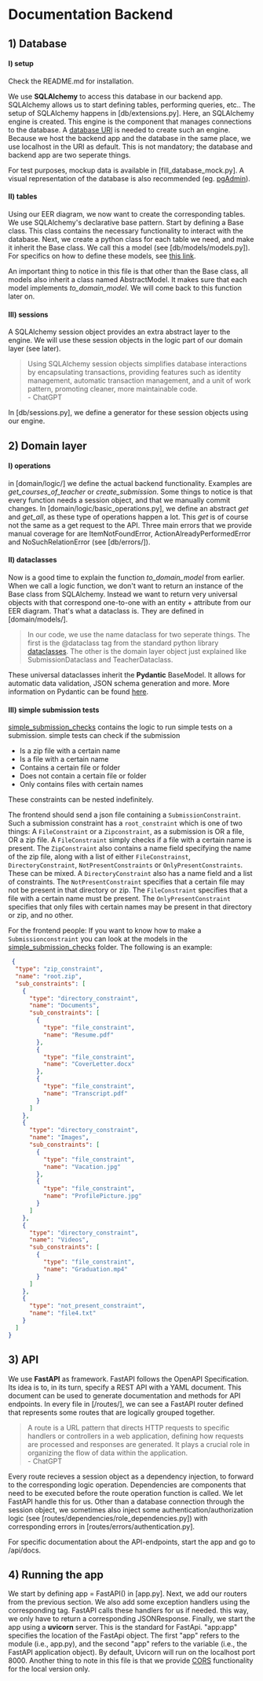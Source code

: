 # Documentation Backend

## 1) Database

#### I) setup

Check the README.md for installation.

We use **SQLAlchemy** to access this database in our backend app. SQLAlchemy allows us to start defining tables, performing queries, etc.. The setup of SQLAlchemy happens in [db/extensions.py]. Here, an SQLAlchemy engine is created. This engine is the component that manages connections to the database. A [database URI](https://docs.sqlalchemy.org/en/20/core/engines.html) is needed to create such an engine. Because we host the backend app and the database in the same place, we use localhost in the URI as default. This is not mandatory; the database and backend app are two seperate things.

For test purposes, mockup data is available in [fill_database_mock.py]. A visual representation of the database is also recommended (eg. [pgAdmin](https://www.pgadmin.org/)).

#### II) tables

Using our EER diagram, we now want to create the corresponding tables. We use SQLAlchemy's declarative base pattern. Start by defining a Base class. This class contains the necessary functionality to interact with the database. Next, we create a python class for each table we need, and make it inherit the Base class. We call this a model (see [db/models/models.py]). For specifics on how to define these models, see [this link](https://docs.sqlalchemy.org/en/20/orm/declarative_styles.html#using-a-declarative-base-class).

An important thing to notice in this file is that other than the Base class, all models also inherit a class named AbstractModel. It makes sure that each model implements *to_domain_model*. We will come back to this function later on.


#### III) sessions

A SQLAlchemy session object provides an extra abstract layer to the engine. We will use these session objects in the logic part of our domain layer (see later).

> Using SQLAlchemy session objects simplifies database interactions by encapsulating transactions, providing features such as identity management, automatic transaction management, and a unit of work pattern, promoting cleaner, more maintainable code. \
\- ChatGPT

In [db/sessions.py], we define a generator for these session objects using our engine.

## 2) Domain layer

#### I) operations
in [domain/logic/] we define the actual backend functionality. Examples are *get_courses_of_teacher* or *create_submission*. Some things to notice is that every function needs a session object, and that we manually commit changes. In [domain/logic/basic_operations.py], we define an abstract *get* and *get_all*, as these type of operations happen a lot. This *get* is of course not the same as a get request to the API. Three main errors that we provide manual coverage for are ItemNotFoundError, ActionAlreadyPerformedError and NoSuchRelationError (see [db/errors/]).

#### II) dataclasses

Now is a good time to explain the function *to_domain_model* from earlier. When we call a logic function, we don't want to return an instance of the Base class from SQLAlchemy. Instead we want to return very universal objects with that correspond one-to-one with an entity + attribute from our EER diagram. That's what a dataclass is. They are defined in [domain/models/].

> In our code, we use the name dataclass for two seperate things. The first is the @dataclass tag from the standard python library [dataclasses](https://docs.python.org/3/library/dataclasses.html). The other is the domain layer object just explained like SubmissionDataclass and TeacherDataclass.

These universal dataclasses inherit the **Pydantic** BaseModel. It allows for automatic data validation, JSON schema generation and more. More information on Pydantic can be found [here](https://docs.pydantic.dev/latest/why/).

#### III) simple submission tests

[simple_submission_checks](domain/simple_submission_checks) contains the logic to run simple tests on a submission. simple tests can check if the submission
- Is a zip file with a certain name
- Is a file with a certain name
- Contains a certain file or folder
- Does not contain a certain file or folder
- Only contains files with certain names

These constraints can be nested indefinitely.

The frontend should send a json file containing a `SubmissionConstraint`. Such a submission constraint has a `root_constraint`
which is one of two things: A `FileConstraint` or a `Zipconstraint`, as a submission is OR a file, OR a zip file.
A `FileConstraint` simply checks if a file with a certain name is present. The `ZipConstraint` also contains a name field specifying the name of the zip file, along
with a list of either `FileConstrainst`, `DirectoryConstraint`, `NotPresentConstraints` or `OnlyPresentConstraints`. These can be mixed.
A `DirectoryConstraint` also has a name field and a list of constraints. The `NotPresentConstraint` specifies that a certain file may not be present in that directory or zip.
The `FileConstraint` specifies that a file with a certain name must be present. The `OnlyPresentConstraint` specifies that only files with certain names may be present in that directory or zip, and no other.

For the frontend people: If you want to know how to make a `Submissionconstraint` you can look at the models in the [simple_submission_checks](domain/simple_submission_checks) folder. The following is an example:

```json
 {
  "type": "zip_constraint",
  "name": "root.zip",
  "sub_constraints": [
    {
      "type": "directory_constraint",
      "name": "Documents",
      "sub_constraints": [
        {
          "type": "file_constraint",
          "name": "Resume.pdf"
        },
        {
          "type": "file_constraint",
          "name": "CoverLetter.docx"
        },
        {
          "type": "file_constraint",
          "name": "Transcript.pdf"
        }
      ]
    },
    {
      "type": "directory_constraint",
      "name": "Images",
      "sub_constraints": [
        {
          "type": "file_constraint",
          "name": "Vacation.jpg"
        },
        {
          "type": "file_constraint",
          "name": "ProfilePicture.jpg"
        }
      ]
    },
    {
      "type": "directory_constraint",
      "name": "Videos",
      "sub_constraints": [
        {
          "type": "file_constraint",
          "name": "Graduation.mp4"
        }
      ]
    },
    {
      "type": "not_present_constraint",
      "name": "file4.txt"
    }
  ]
}
```

## 3) API

We use **FastAPI** as framework. FastAPI follows the OpenAPI Specification. Its idea is to, in its turn, specify a REST API with a YAML document. This document can be used to generate documentation and methods for API endpoints. In every file in [/routes/], we can see a FastAPI router defined that represents some routes that are logically grouped together.

> A route is a URL pattern that directs HTTP requests to specific handlers or controllers in a web application, defining how requests are processed and responses are generated. It plays a crucial role in organizing the flow of data within the application. \
\- ChatGPT

Every route recieves a session object as a dependency injection, to forward to the corresponding logic operation. Dependencies are components that need to be executed before the route operation function is called. We let FastAPI handle this for us. Other than a database connection through the session object, we sometimes also inject some authentication/authorization logic (see [routes/dependencies/role_dependencies.py]) with corresponding errors in [routes/errors/authentication.py].

For specific documentation about the API-endpoints, start the app and go to /api/docs.

## 4) Running the app

We start by defining app = FastAPI() in [app.py]. Next, we add our routers from the previous section. We also add some exception handlers using the corresponding tag. FastAPI calls these handlers for us if needed. this way, we only have to return a corresponding JSONResponse. Finally, we start the app using a **uvicorn** server. This is the standard for FastApi. "app:app" specifies the location of the FastApi object. The first "app" refers to the module (i.e., app.py), and the second "app" refers to the variable (i.e., the FastAPI application object). By default, Uvicorn will run on the localhost port 8000. Another thing to note in this file is that we provide [CORS](https://developer.mozilla.org/en-US/docs/Web/HTTP/CORS) functionality for the local version only.
